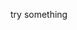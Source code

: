 try something

<!---
CaraHub/CaraHub is a ✨ special ✨ repository because its `README.md` (this file) appears on your GitHub profile.
You can click the Preview link to take a look at your changes.
--->
